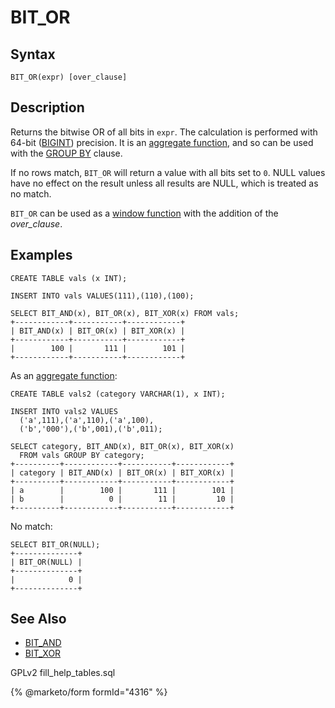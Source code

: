 # BIT\_OR

## Syntax

```
BIT_OR(expr) [over_clause]
```

## Description

Returns the bitwise OR of all bits in `expr`. The calculation is performed with 64-bit ([BIGINT](../../data-types/numeric-data-types/bigint.md)) precision. It is an [aggregate function](./), and so can be used with the [GROUP BY](../../sql-statements/data-manipulation/selecting-data/group-by.md) clause.

If no rows match, `BIT_OR` will return a value with all bits set to `0`. NULL values have no effect on the result unless all results are NULL, which is treated as no match.

`BIT_OR` can be used as a [window function](../special-functions/window-functions/) with the addition of the _over\_clause_.

## Examples

```
CREATE TABLE vals (x INT);

INSERT INTO vals VALUES(111),(110),(100);

SELECT BIT_AND(x), BIT_OR(x), BIT_XOR(x) FROM vals;
+------------+-----------+------------+
| BIT_AND(x) | BIT_OR(x) | BIT_XOR(x) |
+------------+-----------+------------+
|        100 |       111 |        101 |
+------------+-----------+------------+
```

As an [aggregate function](./):

```
CREATE TABLE vals2 (category VARCHAR(1), x INT);

INSERT INTO vals2 VALUES
  ('a',111),('a',110),('a',100),
  ('b','000'),('b',001),('b',011);

SELECT category, BIT_AND(x), BIT_OR(x), BIT_XOR(x) 
  FROM vals GROUP BY category;
+----------+------------+-----------+------------+
| category | BIT_AND(x) | BIT_OR(x) | BIT_XOR(x) |
+----------+------------+-----------+------------+
| a        |        100 |       111 |        101 |
| b        |          0 |        11 |         10 |
+----------+------------+-----------+------------+
```

No match:

```
SELECT BIT_OR(NULL);
+--------------+
| BIT_OR(NULL) |
+--------------+
|            0 |
+--------------+
```

## See Also

* [BIT\_AND](bit_and.md)
* [BIT\_XOR](bit_xor.md)

GPLv2 fill\_help\_tables.sql

{% @marketo/form formId="4316" %}
